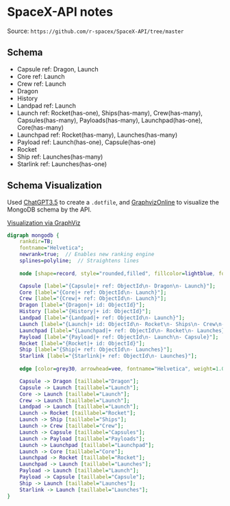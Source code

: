 # SpaceX-API notes

Source:
`https://github.com/r-spacex/SpaceX-API/tree/master`

## Schema

* Capsule ref: Dragon, Launch
* Core ref: Launch
* Crew ref: Launch
* Dragon 
* History 
* Landpad ref: Launch
* Launch ref: Rocket(has-one), Ships(has-many), Crew(has-many), Capsules(has-many), Payloads(has-many), Launchpad(has-one), Core(has-many)
* Launchpad ref: Rocket(has-many), Launches(has-many)
* Payload ref: Launch(has-one), Capsule(has-one) 
* Rocket 
* Ship ref: Launches(has-many)
* Starlink ref: Launches(has-one)

## Schema Visualization
Used [ChatGPT3.5](https://chat.openai.com/) to create a `.dotfile`, and [GraphvizOnline](https://dreampuf.github.io/GraphvizOnline) to visualize the MongoDB schema by the API.
 
[Visualization via GraphViz](https://dreampuf.github.io/GraphvizOnline/#digraph%20mongodb%20%7B%0A%20%20%20%20rankdir%3DTB%3B%0A%20%20%20%20fontname%3D%22Helvetica%22%3B%0A%20%20%20%20newrank%3Dtrue%3B%20%20%2F%2F%20Enables%20new%20ranking%20engine%0A%20%20%20%20splines%3Dpolyline%3B%20%20%2F%2F%20Straightens%20lines%0A%20%20%20%20%0A%20%20%20%20node%20%5Bshape%3Drecord%2C%20style%3D%22rounded%2Cfilled%22%2C%20fillcolor%3Dlightblue%2C%20fontname%3D%22Helvetica%22%2C%20labelloc%3Dl%5D%3B%0A%0A%20%20%20%20Capsule%20%5Blabel%3D%22%7BCapsule%7C%2B%20ref%3A%20ObjectId%5Cn-%20Dragon%5Cn-%20Launch%7D%22%5D%3B%0A%20%20%20%20Core%20%5Blabel%3D%22%7BCore%7C%2B%20ref%3A%20ObjectId%5Cn-%20Launch%7D%22%5D%3B%0A%20%20%20%20Crew%20%5Blabel%3D%22%7BCrew%7C%2B%20ref%3A%20ObjectId%5Cn-%20Launch%7D%22%5D%3B%0A%20%20%20%20Dragon%20%5Blabel%3D%22%7BDragon%7C%2B%20id%3A%20ObjectId%7D%22%5D%3B%0A%20%20%20%20History%20%5Blabel%3D%22%7BHistory%7C%2B%20id%3A%20ObjectId%7D%22%5D%3B%0A%20%20%20%20Landpad%20%5Blabel%3D%22%7BLandpad%7C%2B%20ref%3A%20ObjectId%5Cn-%20Launch%7D%22%5D%3B%0A%20%20%20%20Launch%20%5Blabel%3D%22%7BLaunch%7C%2B%20id%3A%20ObjectId%5Cn-%20Rocket%5Cn-%20Ships%5Cn-%20Crew%5Cn-%20Capsules%5Cn-%20Payloads%5Cn-%20Launchpad%5Cn-%20Core%7D%22%5D%3B%0A%20%20%20%20Launchpad%20%5Blabel%3D%22%7BLaunchpad%7C%2B%20ref%3A%20ObjectId%5Cn-%20Rocket%5Cn-%20Launches%7D%22%5D%3B%0A%20%20%20%20Payload%20%5Blabel%3D%22%7BPayload%7C%2B%20ref%3A%20ObjectId%5Cn-%20Launch%5Cn-%20Capsule%7D%22%5D%3B%0A%20%20%20%20Rocket%20%5Blabel%3D%22%7BRocket%7C%2B%20id%3A%20ObjectId%7D%22%5D%3B%0A%20%20%20%20Ship%20%5Blabel%3D%22%7BShip%7C%2B%20ref%3A%20ObjectId%5Cn-%20Launches%7D%22%5D%3B%0A%20%20%20%20Starlink%20%5Blabel%3D%22%7BStarlink%7C%2B%20ref%3A%20ObjectId%5Cn-%20Launches%7D%22%5D%3B%0A%20%20%20%20%0A%20%20%20%20edge%20%5Bcolor%3Dgrey30%2C%20arrowhead%3Dvee%2C%20fontname%3D%22Helvetica%22%2C%20weight%3D1.0%5D%3B%20%20%2F%2F%20Weight%20encourages%20straighter%20lines%0A%0A%20%20%20%20Capsule%20-%3E%20Dragon%20%5Btaillabel%3D%22Dragon%22%5D%3B%0A%20%20%20%20Capsule%20-%3E%20Launch%20%5Btaillabel%3D%22Launch%22%5D%3B%0A%20%20%20%20Core%20-%3E%20Launch%20%5Btaillabel%3D%22Launch%22%5D%3B%0A%20%20%20%20Crew%20-%3E%20Launch%20%5Btaillabel%3D%22Launch%22%5D%3B%0A%20%20%20%20Landpad%20-%3E%20Launch%20%5Btaillabel%3D%22Launch%22%5D%3B%0A%20%20%20%20Launch%20-%3E%20Rocket%20%5Btaillabel%3D%22Rocket%22%5D%3B%0A%20%20%20%20Launch%20-%3E%20Ship%20%5Btaillabel%3D%22Ships%22%5D%3B%0A%20%20%20%20Launch%20-%3E%20Crew%20%5Btaillabel%3D%22Crew%22%5D%3B%0A%20%20%20%20Launch%20-%3E%20Capsule%20%5Btaillabel%3D%22Capsules%22%5D%3B%0A%20%20%20%20Launch%20-%3E%20Payload%20%5Btaillabel%3D%22Payloads%22%5D%3B%0A%20%20%20%20Launch%20-%3E%20Launchpad%20%5Btaillabel%3D%22Launchpad%22%5D%3B%0A%20%20%20%20Launch%20-%3E%20Core%20%5Btaillabel%3D%22Core%22%5D%3B%0A%20%20%20%20Launchpad%20-%3E%20Rocket%20%5Btaillabel%3D%22Rocket%22%5D%3B%0A%20%20%20%20Launchpad%20-%3E%20Launch%20%5Btaillabel%3D%22Launches%22%5D%3B%0A%20%20%20%20Payload%20-%3E%20Launch%20%5Btaillabel%3D%22Launch%22%5D%3B%0A%20%20%20%20Payload%20-%3E%20Capsule%20%5Btaillabel%3D%22Capsule%22%5D%3B%0A%20%20%20%20Ship%20-%3E%20Launch%20%5Btaillabel%3D%22Launches%22%5D%3B%0A%20%20%20%20Starlink%20-%3E%20Launch%20%5Btaillabel%3D%22Launches%22%5D%3B%0A%7D%0A)

```dot
digraph mongodb {
    rankdir=TB;
    fontname="Helvetica";
    newrank=true;  // Enables new ranking engine
    splines=polyline;  // Straightens lines
    
    node [shape=record, style="rounded,filled", fillcolor=lightblue, fontname="Helvetica", labelloc=l];

    Capsule [label="{Capsule|+ ref: ObjectId\n- Dragon\n- Launch}"];
    Core [label="{Core|+ ref: ObjectId\n- Launch}"];
    Crew [label="{Crew|+ ref: ObjectId\n- Launch}"];
    Dragon [label="{Dragon|+ id: ObjectId}"];
    History [label="{History|+ id: ObjectId}"];
    Landpad [label="{Landpad|+ ref: ObjectId\n- Launch}"];
    Launch [label="{Launch|+ id: ObjectId\n- Rocket\n- Ships\n- Crew\n- Capsules\n- Payloads\n- Launchpad\n- Core}"];
    Launchpad [label="{Launchpad|+ ref: ObjectId\n- Rocket\n- Launches}"];
    Payload [label="{Payload|+ ref: ObjectId\n- Launch\n- Capsule}"];
    Rocket [label="{Rocket|+ id: ObjectId}"];
    Ship [label="{Ship|+ ref: ObjectId\n- Launches}"];
    Starlink [label="{Starlink|+ ref: ObjectId\n- Launches}"];
    
    edge [color=grey30, arrowhead=vee, fontname="Helvetica", weight=1.0];  // Weight encourages straighter lines

    Capsule -> Dragon [taillabel="Dragon"];
    Capsule -> Launch [taillabel="Launch"];
    Core -> Launch [taillabel="Launch"];
    Crew -> Launch [taillabel="Launch"];
    Landpad -> Launch [taillabel="Launch"];
    Launch -> Rocket [taillabel="Rocket"];
    Launch -> Ship [taillabel="Ships"];
    Launch -> Crew [taillabel="Crew"];
    Launch -> Capsule [taillabel="Capsules"];
    Launch -> Payload [taillabel="Payloads"];
    Launch -> Launchpad [taillabel="Launchpad"];
    Launch -> Core [taillabel="Core"];
    Launchpad -> Rocket [taillabel="Rocket"];
    Launchpad -> Launch [taillabel="Launches"];
    Payload -> Launch [taillabel="Launch"];
    Payload -> Capsule [taillabel="Capsule"];
    Ship -> Launch [taillabel="Launches"];
    Starlink -> Launch [taillabel="Launches"];
}
```
